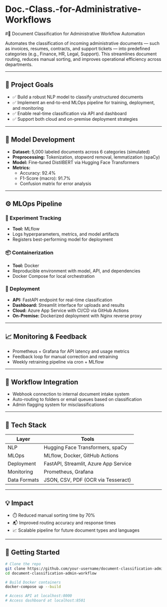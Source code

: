 # Doc.-Class.-for-Administrative-Workflows

#🧾 Document Classification for Administrative Workflow Automation

Automates the classification of incoming administrative documents — such as invoices, resumes, contracts, and support tickets — into predefined categories (e.g., Finance, HR, Legal, Support). This streamlines document routing, reduces manual sorting, and improves operational efficiency across departments.

---

## 📌 Project Goals

- ✅ Build a robust NLP model to classify unstructured documents
- ✅ Implement an end-to-end MLOps pipeline for training, deployment, and monitoring
- ✅ Enable real-time classification via API and dashboard
- ✅ Support both cloud and on-premise deployment strategies

---

## 🧠 Model Development

- **Dataset:** 5,000 labeled documents across 6 categories (simulated)
- **Preprocessing:** Tokenization, stopword removal, lemmatization (spaCy)
- **Model:** Fine-tuned DistilBERT via Hugging Face Transformers
- **Metrics:**
  - Accuracy: 92.4%
  - F1-Score (macro): 91.7%
  - Confusion matrix for error analysis

---

## ⚙️ MLOps Pipeline

### 🔬 Experiment Tracking
- **Tool:** MLflow
- Logs hyperparameters, metrics, and model artifacts
- Registers best-performing model for deployment

### 📦 Containerization
- **Tool:** Docker
- Reproducible environment with model, API, and dependencies
- Docker Compose for local orchestration

### 🚀 Deployment
- **API:** FastAPI endpoint for real-time classification
- **Dashboard:** Streamlit interface for uploads and results
- **Cloud:** Azure App Service with CI/CD via GitHub Actions
- **On-Premise:** Dockerized deployment with Nginx reverse proxy

---

## 📈 Monitoring & Feedback

- Prometheus + Grafana for API latency and usage metrics
- Feedback loop for manual correction and retraining
- Weekly retraining pipeline via cron + MLflow

---

## 🔄 Workflow Integration

- Webhook connection to internal document intake system
- Auto-routing to folders or email queues based on classification
- Admin flagging system for misclassifications

---

## 🧰 Tech Stack

| Layer        | Tools                                 |
|--------------|----------------------------------------|
| NLP          | Hugging Face Transformers, spaCy       |
| MLOps        | MLflow, Docker, GitHub Actions         |
| Deployment   | FastAPI, Streamlit, Azure App Service  |
| Monitoring   | Prometheus, Grafana                    |
| Data Formats | JSON, CSV, PDF (OCR via Tesseract)     |

---

## 💡 Impact

- ⏱️ Reduced manual sorting time by 70%
- 📬 Improved routing accuracy and response times
- 📈 Scalable pipeline for future document types and languages

---

## 🚀 Getting Started

```bash
# Clone the repo
git clone https://github.com/your-username/document-classification-admin-workflow.git
cd document-classification-admin-workflow

# Build Docker containers
docker-compose up --build

# Access API at localhost:8000
# Access dashboard at localhost:8501

